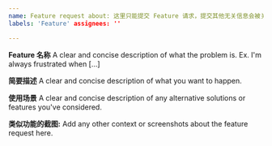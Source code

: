 ```yaml
---
name: Feature request about: 这里只能提交 Feature 请求，提交其他无关信息会被关闭 title: ''
labels: 'Feature' assignees: ''

---
```


**Feature 名称**
A clear and concise description of what the problem is. Ex. I'm always frustrated when [...]

**简要描述**
A clear and concise description of what you want to happen.

**使用场景**
A clear and concise description of any alternative solutions or features you've considered.

**类似功能的截图:**
Add any other context or screenshots about the feature request here.
